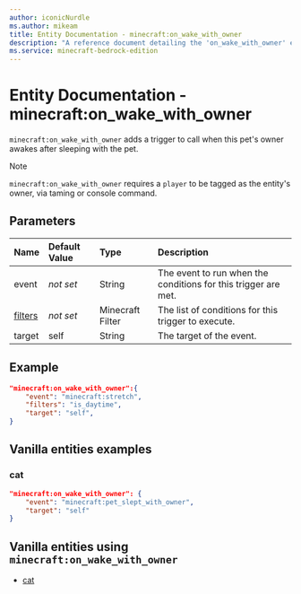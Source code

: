 ```yaml
---
author: iconicNurdle
ms.author: mikeam
title: Entity Documentation - minecraft:on_wake_with_owner
description: "A reference document detailing the 'on_wake_with_owner' entity trigger"
ms.service: minecraft-bedrock-edition
---
```


# Entity Documentation - minecraft:on_wake_with_owner

`minecraft:on_wake_with_owner` adds a trigger to call when this pet's owner awakes after sleeping with the pet.

> [!NOTE]
> `minecraft:on_wake_with_owner` requires a `player` to be tagged as the entity's owner, via taming or console command.

## Parameters

|Name |Default Value  |Type  |Description  |
|:----------|:----------|:----------|:----------|
|event|*not set* | String|  The event to run when the conditions for this trigger are met. |
|[filters](../FilterList.md)|*not set* | Minecraft Filter| The list of conditions for this trigger to execute. |
|target| self| String| The target of the event. |

## Example

```json
"minecraft:on_wake_with_owner":{
    "event": "minecraft:stretch",
    "filters": "is_daytime",
    "target": "self",
}
```

## Vanilla entities examples

### cat

```json
"minecraft:on_wake_with_owner": {
    "event": "minecraft:pet_slept_with_owner",
    "target": "self"
}
```

## Vanilla entities using `minecraft:on_wake_with_owner`

- [cat](../../../../Source/VanillaBehaviorPack_Snippets/entities/cat.md)
